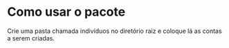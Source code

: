 # Como usar o pacote

Crie uma pasta chamada indivíduos no diretório raiz e coloque lá as contas a serem criadas.
